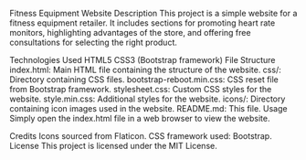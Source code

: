 Fitness Equipment Website
Description
This project is a simple website for a fitness equipment retailer. It includes sections for promoting heart rate monitors, highlighting advantages of the store, and offering free consultations for selecting the right product.

Technologies Used
HTML5
CSS3 (Bootstrap framework)
File Structure
index.html: Main HTML file containing the structure of the website.
css/: Directory containing CSS files.
bootstrap-reboot.min.css: CSS reset file from Bootstrap framework.
stylesheet.css: Custom CSS styles for the website.
style.min.css: Additional styles for the website.
icons/: Directory containing icon images used in the website.
README.md: This file.
Usage
Simply open the index.html file in a web browser to view the website.

Credits
Icons sourced from Flaticon.
CSS framework used: Bootstrap.
License
This project is licensed under the MIT License.
